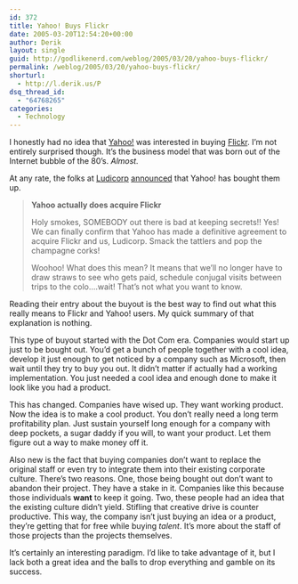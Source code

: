 ```yaml
---
id: 372
title: Yahoo! Buys Flickr
date: 2005-03-20T12:54:20+00:00
author: Derik
layout: single
guid: http://godlikenerd.com/weblog/2005/03/20/yahoo-buys-flickr/
permalink: /weblog/2005/03/20/yahoo-buys-flickr/
shorturl:
  - http://l.derik.us/P
dsq_thread_id:
  - "64768265"
categories:
  - Technology
---
```

I honestly had no idea that [Yahoo!](http://www.yahoo.com) was interested in buying [Flickr](http://flickr.com). I&#8217;m not entirely surprised though. It&#8217;s the business model that was born out of the Internet bubble of the 80&#8217;s. _Almost._

At any rate, the folks at [Ludicorp](http://www.ludicorp.com) [announced](http://blog.flickr.com/flickrblog/2005/03/yahoo_actually_.html) that Yahoo! has bought them up.

> **Yahoo actually does acquire Flickr**
> 
> Holy smokes, SOMEBODY out there is bad at keeping secrets!! Yes! We can finally confirm that Yahoo has made a definitive agreement to acquire Flickr and us, Ludicorp. Smack the tattlers and pop the champagne corks!
> 
> Woohoo! What does this mean? It means that we&#8217;ll no longer have to draw straws to see who gets paid, schedule conjugal visits between trips to the colo&#8230;.wait! That&#8217;s not what you want to know.

Reading their entry about the buyout is the best way to find out what this really means to Flickr and Yahoo! users. My quick summary of that explanation is nothing.

This type of buyout started with the Dot Com era. Companies would start up just to be bought out. You&#8217;d get a bunch of people together with a cool idea, develop it just enough to get noticed by a company such as Microsoft, then wait until they try to buy you out. It didn&#8217;t matter if actually had a working implementation. You just needed a cool idea and enough done to make it look like you had a product.

This has changed. Companies have wised up. They want working product. Now the idea is to make a cool product. You don&#8217;t really need a long term profitability plan. Just sustain yourself long enough for a company with deep pockets, a sugar daddy if you will, to want your product. Let them figure out a way to make money off it.

Also new is the fact that buying companies don&#8217;t want to replace the original staff or even try to integrate them into their existing corporate culture. There&#8217;s two reasons. One, those being bought out don&#8217;t want to abandon their project. They have a stake in it. Companies like this because those individuals **want** to keep it going. Two, these people had an idea that the existing culture didn&#8217;t yield. Stifling that creative drive is counter productive. This way, the company isn&#8217;t just buying an idea or a product, they&#8217;re getting that for free while buying _talent_. It&#8217;s more about the staff of those projects than the projects themselves.

It&#8217;s certainly an interesting paradigm. I&#8217;d like to take advantage of it, but I lack both a great idea and the balls to drop everything and gamble on its success.
